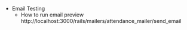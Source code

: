 * Email Testing
    * How to run email preview
        http://localhost:3000/rails/mailers/attendance_mailer/send_email